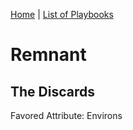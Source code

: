 [Home](../index.md) | [List of Playbooks](../index.md#Playbooks)

# Remnant
## The Discards
Favored Attribute: Environs